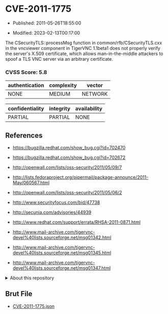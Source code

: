 # CVE-2011-1775

- Published: 2011-05-26T18:55:00

- Modified: 2023-02-13T00:17:00

The CSecurityTLS::processMsg function in common/rfb/CSecurityTLS.cxx in the vncviewer component in TigerVNC 1.1beta1 does not properly verify the server's X.509 certificate, which allows man-in-the-middle attackers to spoof a TLS VNC server via an arbitrary certificate.

### CVSS Score: **5.8**

| authentication | complexity | vector |
| --- | --- | --- |
| NONE | MEDIUM | NETWORK |

| confidentiality | integrity | availability |
| --- | --- | --- |
| PARTIAL | PARTIAL | NONE |

## References

* https://bugzilla.redhat.com/show_bug.cgi?id=702470

* https://bugzilla.redhat.com/show_bug.cgi?id=702672

* http://openwall.com/lists/oss-security/2011/05/09/7

* http://lists.fedoraproject.org/pipermail/package-announce/2011-May/060567.html

* http://openwall.com/lists/oss-security/2011/05/06/2

* http://www.securityfocus.com/bid/47738

* http://secunia.com/advisories/44939

* http://www.redhat.com/support/errata/RHSA-2011-0871.html

* http://www.mail-archive.com/tigervnc-devel%40lists.sourceforge.net/msg01342.html

* http://www.mail-archive.com/tigervnc-devel%40lists.sourceforge.net/msg01345.html

* http://www.mail-archive.com/tigervnc-devel%40lists.sourceforge.net/msg01347.html

<details>
<summary>About this repository</summary> 

  This repository is part of the project [Live Hack CVE](https://github.com/Live-Hack-CVE). Main website can be found [www.live-hack.org](https://www.live-hack.org) 
  
  Made by [Sn0wAlice](https://github.com/Sn0wAlice) for the people that care about security and need to have a feed of the latest CVEs. Hope you enjoy it, don't forget to star the repo and follow me on [Twitter](https://twitter.com/Sn0wAlice) and [Github](https://github.com/Sn0wAlice). And that is my [personnal website](https://www.alice-snow.me/)

  - [Home Page](https://github.com/Live-Hack-CVE)
  - [Framework](https://github.com/Live-Hack-CVE/cve-framework)
  - [CVE database](https://github.com/Live-Hack-CVE/full_database)
  - [Changelog](https://github.com/Live-Hack-CVE/Changelog)
</details>

## Brut File

* [CVE-2011-1775.json](https://raw.githubusercontent.com/Live-Hack-CVE/full_database/main/cves/2011/CVE-2011-1775.json)

